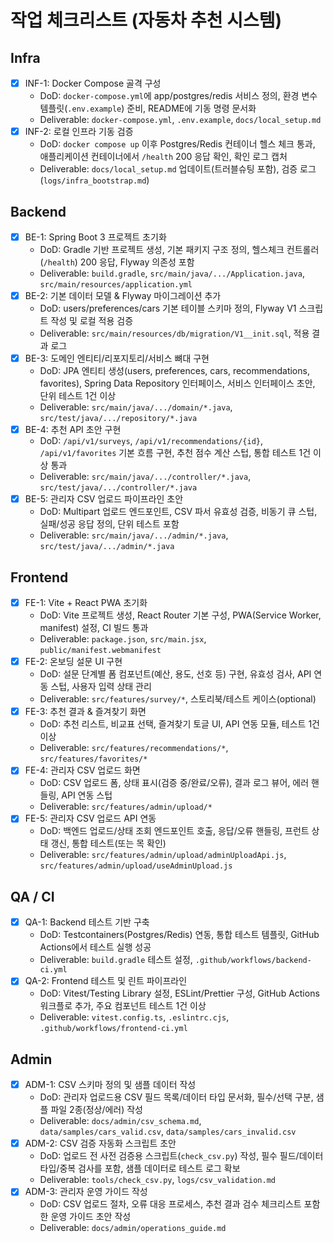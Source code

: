 # 작업 체크리스트 (자동차 추천 시스템)

## Infra
- [x] INF-1: Docker Compose 골격 구성
  - DoD: `docker-compose.yml`에 app/postgres/redis 서비스 정의, 환경 변수 템플릿(`.env.example`) 준비, README에 기동 명령 문서화
  - Deliverable: `docker-compose.yml`, `.env.example`, `docs/local_setup.md`
- [x] INF-2: 로컬 인프라 기동 검증
  - DoD: `docker compose up` 이후 Postgres/Redis 컨테이너 헬스 체크 통과, 애플리케이션 컨테이너에서 `/health` 200 응답 확인, 확인 로그 캡처
  - Deliverable: `docs/local_setup.md` 업데이트(트러블슈팅 포함), 검증 로그(`logs/infra_bootstrap.md`)

## Backend
- [x] BE-1: Spring Boot 3 프로젝트 초기화
  - DoD: Gradle 기반 프로젝트 생성, 기본 패키지 구조 정의, 헬스체크 컨트롤러(`/health`) 200 응답, Flyway 의존성 포함
  - Deliverable: `build.gradle`, `src/main/java/.../Application.java`, `src/main/resources/application.yml`
- [x] BE-2: 기본 데이터 모델 & Flyway 마이그레이션 추가
  - DoD: users/preferences/cars 기본 테이블 스키마 정의, Flyway V1 스크립트 작성 및 로컬 적용 검증
  - Deliverable: `src/main/resources/db/migration/V1__init.sql`, 적용 결과 로그
- [x] BE-3: 도메인 엔티티/리포지토리/서비스 뼈대 구현
  - DoD: JPA 엔티티 생성(users, preferences, cars, recommendations, favorites), Spring Data Repository 인터페이스, 서비스 인터페이스 초안, 단위 테스트 1건 이상
  - Deliverable: `src/main/java/.../domain/*.java`, `src/test/java/.../repository/*.java`
- [x] BE-4: 추천 API 초안 구현
  - DoD: `/api/v1/surveys`, `/api/v1/recommendations/{id}`, `/api/v1/favorites` 기본 흐름 구현, 추천 점수 계산 스텁, 통합 테스트 1건 이상 통과
  - Deliverable: `src/main/java/.../controller/*.java`, `src/test/java/.../controller/*.java`
- [x] BE-5: 관리자 CSV 업로드 파이프라인 초안
  - DoD: Multipart 업로드 엔드포인트, CSV 파서 유효성 검증, 비동기 큐 스텁, 실패/성공 응답 정의, 단위 테스트 포함
  - Deliverable: `src/main/java/.../admin/*.java`, `src/test/java/.../admin/*.java`

## Frontend
- [x] FE-1: Vite + React PWA 초기화
  - DoD: Vite 프로젝트 생성, React Router 기본 구성, PWA(Service Worker, manifest) 설정, CI 빌드 통과
  - Deliverable: `package.json`, `src/main.jsx`, `public/manifest.webmanifest`
- [x] FE-2: 온보딩 설문 UI 구현
  - DoD: 설문 단계별 폼 컴포넌트(예산, 용도, 선호 등) 구현, 유효성 검사, API 연동 스텁, 사용자 입력 상태 관리
  - Deliverable: `src/features/survey/*`, 스토리북/테스트 케이스(optional)
- [x] FE-3: 추천 결과 & 즐겨찾기 화면
  - DoD: 추천 리스트, 비교표 선택, 즐겨찾기 토글 UI, API 연동 모듈, 테스트 1건 이상
  - Deliverable: `src/features/recommendations/*`, `src/features/favorites/*`
- [x] FE-4: 관리자 CSV 업로드 화면
  - DoD: CSV 업로드 폼, 상태 표시(검증 중/완료/오류), 결과 로그 뷰어, 에러 핸들링, API 연동 스텁
  - Deliverable: `src/features/admin/upload/*`
- [x] FE-5: 관리자 CSV 업로드 API 연동
  - DoD: 백엔드 업로드/상태 조회 엔드포인트 호출, 응답/오류 핸들링, 프런트 상태 갱신, 통합 테스트(또는 목 확인)
  - Deliverable: `src/features/admin/upload/adminUploadApi.js`, `src/features/admin/upload/useAdminUpload.js`


## QA / CI
- [x] QA-1: Backend 테스트 기반 구축
  - DoD: Testcontainers(Postgres/Redis) 연동, 통합 테스트 템플릿, GitHub Actions에서 테스트 실행 성공
  - Deliverable: `build.gradle` 테스트 설정, `.github/workflows/backend-ci.yml`
- [x] QA-2: Frontend 테스트 및 린트 파이프라인
  - DoD: Vitest/Testing Library 설정, ESLint/Prettier 구성, GitHub Actions 워크플로 추가, 주요 컴포넌트 테스트 1건 이상
  - Deliverable: `vitest.config.ts`, `.eslintrc.cjs`, `.github/workflows/frontend-ci.yml`

## Admin
- [x] ADM-1: CSV 스키마 정의 및 샘플 데이터 작성
  - DoD: 관리자 업로드용 CSV 필드 목록/데이터 타입 문서화, 필수/선택 구분, 샘플 파일 2종(정상/에러) 작성
  - Deliverable: `docs/admin/csv_schema.md`, `data/samples/cars_valid.csv`, `data/samples/cars_invalid.csv`
- [x] ADM-2: CSV 검증 자동화 스크립트 초안
  - DoD: 업로드 전 사전 검증용 스크립트(`check_csv.py`) 작성, 필수 필드/데이터 타입/중복 검사를 포함, 샘플 데이터로 테스트 로그 확보
  - Deliverable: `tools/check_csv.py`, `logs/csv_validation.md`
- [x] ADM-3: 관리자 운영 가이드 작성
  - DoD: CSV 업로드 절차, 오류 대응 프로세스, 추천 결과 검수 체크리스트 포함한 운영 가이드 초안 작성
  - Deliverable: `docs/admin/operations_guide.md`

